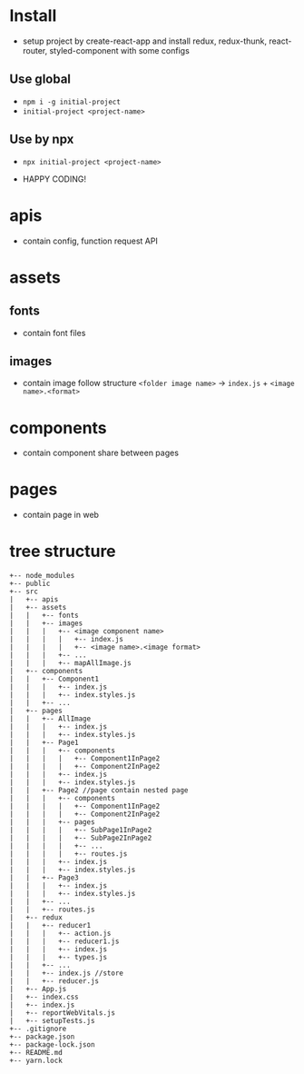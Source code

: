 #	Install
-	setup project by create-react-app and install redux, redux-thunk, react-router, styled-component with some configs
##	Use global
-	`npm i -g initial-project`
-	`initial-project <project-name>`
##	Use by npx
-	`npx initial-project <project-name>`

-	HAPPY CODING!

#   apis
-   contain config, function request API
#   assets
##  fonts
-   contain font files
##  images
-   contain image follow structure `<folder image name>` -> `index.js` + `<image name>.<format>`
#   components
-   contain component share between pages
#   pages
-   contain page in web

#	tree structure
```
+--	node_modules
+--	public
+--	src
|	+--	apis
|	+--	assets
|	|	+--	fonts
|	|	+--	images
|	|	|	+--	<image component name>
|	|	|	|	+--	index.js
|	|	|	|	+--	<image name>.<image format>
|	|	|	+--	...
|	|	|	+--	mapAllImage.js
|	+--	components
|	|	+--	Component1
|	|	|	+--	index.js
|	|	|	+--	index.styles.js
|	|	+--	...
|	+--	pages
|	|	+--	AllImage
|	|	|	+--	index.js
|	|	|	+--	index.styles.js
|	|	+--	Page1
|	|	|	+--	components
|	|	|	|	+--	Component1InPage2
|	|	|	|	+--	Component2InPage2
|	|	|	+--	index.js
|	|	|	+--	index.styles.js
|	|	+--	Page2 //page contain nested page
|	|	|	+--	components
|	|	|	|	+--	Component1InPage2
|	|	|	|	+--	Component2InPage2
|	|	|	+--	pages
|	|	|	|	+--	SubPage1InPage2
|	|	|	|	+--	SubPage2InPage2
|	|	|	|	+--	...
|	|	|	|	+--	routes.js
|	|	|	+--	index.js
|	|	|	+--	index.styles.js
|	|	+--	Page3
|	|	|	+--	index.js
|	|	|	+--	index.styles.js
|	|	+--	...
|	|	+--	routes.js
|	+--	redux
|	|	+--	reducer1
|	|	|	+--	action.js
|	|	|	+--	reducer1.js
|	|	|	+--	index.js
|	|	|	+--	types.js
|	|	+--	...
|	|	+--	index.js //store
|	|	+--	reducer.js
|	+--	App.js
|	+--	index.css
|	+--	index.js
|	+--	reportWebVitals.js
|	+--	setupTests.js
+--	.gitignore
+--	package.json
+--	package-lock.json
+--	README.md
+--	yarn.lock
```
